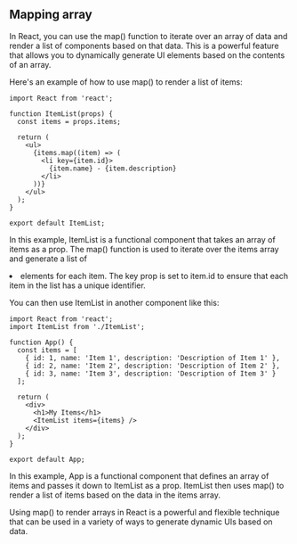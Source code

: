 ## Mapping array

In React, you can use the map() function to iterate over an array of data and render a list of components based on that data. This is a powerful feature that allows you to dynamically generate UI elements based on the contents of an array.

Here's an example of how to use map() to render a list of items:

```
import React from 'react';

function ItemList(props) {
  const items = props.items;

  return (
    <ul>
      {items.map((item) => (
        <li key={item.id}>
          {item.name} - {item.description}
        </li>
      ))}
    </ul>
  );
}

export default ItemList;
```

In this example, ItemList is a functional component that takes an array of items as a prop. The map() function is used to iterate over the items array and generate a list of <li> elements for each item. The key prop is set to item.id to ensure that each item in the list has a unique identifier.

You can then use ItemList in another component like this:

```
import React from 'react';
import ItemList from './ItemList';

function App() {
  const items = [
    { id: 1, name: 'Item 1', description: 'Description of Item 1' },
    { id: 2, name: 'Item 2', description: 'Description of Item 2' },
    { id: 3, name: 'Item 3', description: 'Description of Item 3' }
  ];

  return (
    <div>
      <h1>My Items</h1>
      <ItemList items={items} />
    </div>
  );
}

export default App;
```

In this example, App is a functional component that defines an array of items and passes it down to ItemList as a prop. ItemList then uses map() to render a list of items based on the data in the items array.

Using map() to render arrays in React is a powerful and flexible technique that can be used in a variety of ways to generate dynamic UIs based on data.